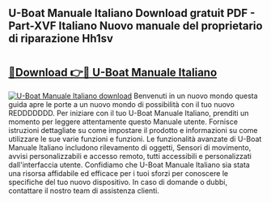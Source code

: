 ## U-Boat Manuale Italiano Download gratuit PDF - Part-XVF Italiano Nuovo manuale del proprietario di riparazione Hh1sv

# <h2><a href="http://dfgyxl.blite.top/?on=U-Boat+Manuale+Italiano">🔗Download 👉🔴 U-Boat Manuale Italiano</a></h2>

[![U-Boat Manuale Italiano download](https://i.imgur.com/lujVjoI.png)](http://dfgyxl.blite.top/?on=U-Boat+Manuale+Italiano)
Benvenuti in un nuovo mondo questa guida apre le porte a un nuovo mondo di possibilità con il tuo nuovo REDDDDDDD. Per iniziare con il tuo U-Boat Manuale Italiano, prenditi un momento per leggere attentamente questo Manuale utente. Fornisce istruzioni dettagliate su come impostare il prodotto e informazioni su come utilizzare le sue varie funzioni e funzioni. Le funzionalità avanzate di U-Boat Manuale Italiano includono rilevamento di oggetti, Sensori di movimento, avvisi personalizzabili e accesso remoto, tutti accessibili e personalizzati dall'interfaccia utente. Confidiamo che U-Boat Manuale Italiano sia stata una risorsa affidabile ed efficace per i tuoi sforzi per conoscere le specifiche del tuo nuovo dispositivo. In caso di domande o dubbi, contattare il nostro team di assistenza clienti.
